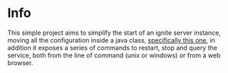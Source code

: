 Info
==========
This simple project aims to simplify the start of an ignite server instance, moving all the configuration inside a 
java class, [specifically this one](https://github.com/vidaniello/ignite-server-starter/blob/main/src/main/java/com/github/vidaniello/igniteserver/IgniteNode.java), in addition it exposes a series of commands to restart, stop and query the service, 
both from the line of command (unix or windows) or from a web browser.
